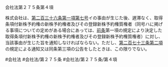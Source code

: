 会社法第２７５条第４項

株式会社は、[第二百三十六条第一項第七号](会社法＿＿＿＿第２３６条第１項第７号)イの事由が生じた後、遅滞なく、取得条項付新株予約権の新株予約権者及びその登録新株予約権質権者（同号ハに掲げる事項についての定めがある場合にあっては、[前条](会社法＿＿＿＿第２７４条第１項)第一項の規定により決定した取得条項付新株予約権の新株予約権者及びその登録新株予約権質権者）に対し、当該事由が生じた旨を通知しなければならない。ただし、[第二百七十三条第二項](会社法＿＿＿＿第２７３条第２項)の規定による通知又は同条第三項の公告をしたときは、この限りでない。

#会社法
#会社法/第２７５条
#会社法/第２７５条/第４項
